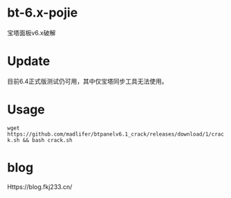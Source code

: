 # bt-6.x-pojie
宝塔面板v6.x破解

# Update
目前6.4正式版测试仍可用，其中仅宝塔同步工具无法使用。

# Usage

`wget https://github.com/madlifer/btpanelv6.1_crack/releases/download/1/crack.sh && bash crack.sh`


# blog

Https://blog.fkj233.cn/
